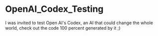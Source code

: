# OpenAI_Codex_Testing
I was invited to test Open AI's Codex, an AI that could change the whole world, check out the code 100 percent generated by it ;)
